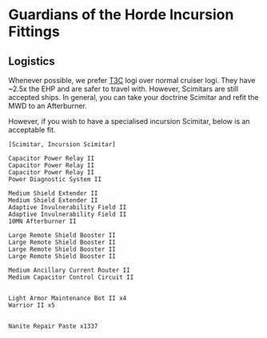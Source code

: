 # Guardians of the Horde Incursion Fittings

## Logistics

Whenever possible, we prefer [T3C](T3Cs.md) logi over normal cruiser logi. They have ~2.5x the EHP and are safer to travel with. However, Scimitars are still accepted ships.
In general, you can take your doctrine Scimitar and refit the MWD to an Afterburner.

However, if you wish to have a specialised incursion Scimitar, below is an acceptable fit.

```
[Scimitar, Incursion Scimitar]

Capacitor Power Relay II
Capacitor Power Relay II
Capacitor Power Relay II
Power Diagnostic System II

Medium Shield Extender II
Medium Shield Extender II
Adaptive Invulnerability Field II
Adaptive Invulnerability Field II
10MN Afterburner II

Large Remote Shield Booster II
Large Remote Shield Booster II
Large Remote Shield Booster II
Large Remote Shield Booster II

Medium Ancillary Current Router II
Medium Capacitor Control Circuit II


Light Armor Maintenance Bot II x4
Warrior II x5


Nanite Repair Paste x1337
```
